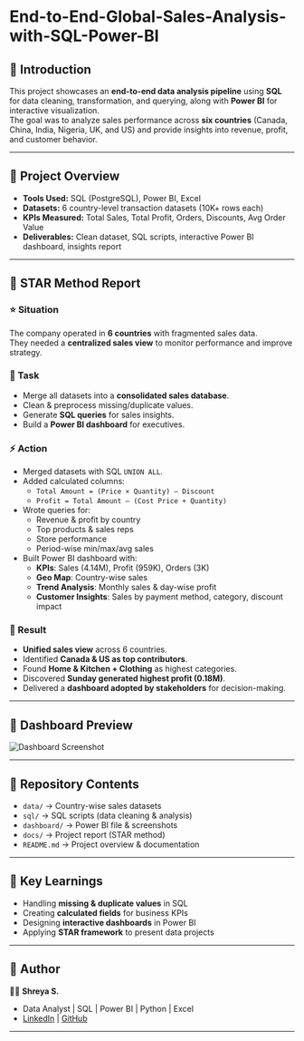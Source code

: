 # End-to-End-Global-Sales-Analysis-with-SQL-Power-BI


## 🔹 Introduction  
This project showcases an **end-to-end data analysis pipeline** using **SQL** for data cleaning, transformation, and querying, along with **Power BI** for interactive visualization.  
The goal was to analyze sales performance across **six countries** (Canada, China, India, Nigeria, UK, and US) and provide insights into revenue, profit, and customer behavior.  

---

## 🔹 Project Overview  
- **Tools Used:** SQL (PostgreSQL), Power BI, Excel  
- **Datasets:** 6 country-level transaction datasets (10K+ rows each)  
- **KPIs Measured:** Total Sales, Total Profit, Orders, Discounts, Avg Order Value  
- **Deliverables:** Clean dataset, SQL scripts, interactive Power BI dashboard, insights report  

---

## 🔹 STAR Method Report  

### ⭐ Situation  
The company operated in **6 countries** with fragmented sales data.  
They needed a **centralized sales view** to monitor performance and improve strategy.  

### 🎯 Task  
- Merge all datasets into a **consolidated sales database**.  
- Clean & preprocess missing/duplicate values.  
- Generate **SQL queries** for sales insights.  
- Build a **Power BI dashboard** for executives.  

### ⚡ Action  
- Merged datasets with SQL `UNION ALL`.  
- Added calculated columns:  
  - `Total Amount = (Price × Quantity) – Discount`  
  - `Profit = Total Amount – (Cost Price + Quantity)`  
- Wrote queries for:  
  - Revenue & profit by country  
  - Top products & sales reps  
  - Store performance  
  - Period-wise min/max/avg sales  
- Built Power BI dashboard with:  
  - **KPIs**: Sales (4.14M), Profit (959K), Orders (3K)  
  - **Geo Map**: Country-wise sales  
  - **Trend Analysis**: Monthly sales & day-wise profit  
  - **Customer Insights**: Sales by payment method, category, discount impact  

### 🚀 Result  
- **Unified sales view** across 6 countries.  
- Identified **Canada & US as top contributors**.  
- Found **Home & Kitchen + Clothing** as highest categories.  
- Discovered **Sunday generated highest profit (0.18M)**.  
- Delivered a **dashboard adopted by stakeholders** for decision-making.  

---

## 🔹 Dashboard Preview  
![Dashboard Screenshot](dashboard/dashboard_screenshot.png)  

---

## 🔹 Repository Contents  
- `data/` → Country-wise sales datasets  
- `sql/` → SQL scripts (data cleaning & analysis)  
- `dashboard/` → Power BI file & screenshots  
- `docs/` → Project report (STAR method)  
- `README.md` → Project overview & documentation  

---

## 🔹 Key Learnings  
- Handling **missing & duplicate values** in SQL  
- Creating **calculated fields** for business KPIs  
- Designing **interactive dashboards** in Power BI  
- Applying **STAR framework** to present data projects  

---

## 📌 Author  
👩‍💻 **Shreya S.**  
- Data Analyst | SQL | Power BI | Python | Excel  
- [LinkedIn](https://www.linkedin.com) | [GitHub](https://github.com)  

---

